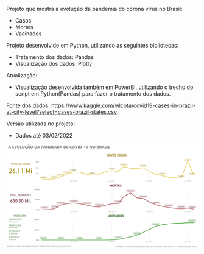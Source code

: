 Projeto que mostra a evolução da pandemia do corona vírus no Brasil:
* Casos
* Mortes
* Vacinados

Projeto desenvolvido em Python, utilizando as seguintes bibliotecas:
* Tratamento dos dados: Pandas
* Visualização dos dados: Plotly

Atualização:
* Visualização desenvolvida também em PowerBI, utilizando o trecho do script em Python(Pandas) para fazer o tratamento dos dados.

Fonte dos dados: 
https://www.kaggle.com/wlcota/covid19-cases-in-brazil-at-city-level?select=cases-brazil-states.csv

Versão utilizada no projeto:
* Dados até 03/02/2022

<div align="center">
<img src="https://github.com/JCazarotto/covid-br-project/blob/master/dashboard_pbi.png" alt="Dashboard PowerBI"/>
</div>